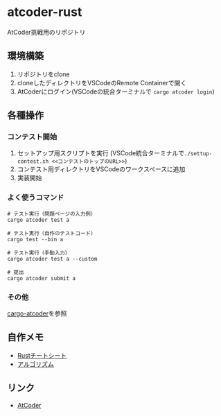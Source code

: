 # atcoder-rust

AtCoder挑戦用のリポジトリ


## 環境構築

1. リポジトリをclone
2. cloneしたディレクトリをVSCodeのRemote Containerで開く
3. AtCoderにログイン(VSCodeの統合ターミナルで `cargo atcoder login`)


## 各種操作

### コンテスト開始

1. セットアップ用スクリプトを実行 (VSCode統合ターミナルで`./settup-contest.sh <<コンテストのトップのURL>>`)
2. コンテスト用ディレクトリをVSCodeのワークスペースに追加
3. 実装開始

### よく使うコマンド

```
# テスト実行（問題ページの入力例）
cargo atcoder test a

# テスト実行（自作のテストコード）
cargo test --bin a

# テスト実行（手動入力）
cargo atcoder test a --custom

# 提出
cargo atcoder submit a
```

### その他
[cargo-atcoder](https://github.com/tanakh/cargo-atcoder)を参照


## 自作メモ
* [Rustチートシート](./docs/cheatsheet.md)
* [アルゴリズム](./docs/algorithm.md)


## リンク
* [AtCoder](https://atcoder.jp/?lang=ja)
